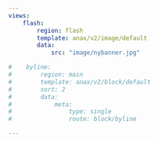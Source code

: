 ```yaml
---
views:
    flash:
        region: flash
        template: anax/v2/image/default
        data:
            src: "image/nybanner.jpg"

#    byline:
#        region: main
#        template: anax/v2/block/default
#        sort: 2
#        data:
#            meta:
#                type: single
#                route: block/byline

---
```

